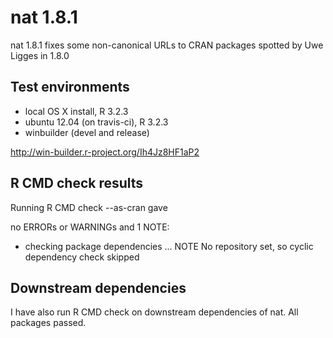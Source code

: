 # nat 1.8.1
nat 1.8.1 fixes some non-canonical URLs to CRAN packages spotted by Uwe Ligges 
in 1.8.0

## Test environments
* local OS X install, R 3.2.3
* ubuntu 12.04 (on travis-ci), R 3.2.3
* winbuilder (devel and release)

http://win-builder.r-project.org/Ih4Jz8HF1aP2

## R CMD check results
Running R CMD check --as-cran gave

no ERRORs or WARNINGs and 1 NOTE:

* checking package dependencies ... NOTE
  No repository set, so cyclic dependency check skipped

## Downstream dependencies
I have also run R CMD check on downstream dependencies of nat. All packages 
passed.
